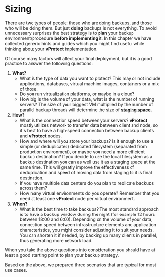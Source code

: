 # Sizing

There are two types of people: those who are doing backups, and those who will be doing them. But just **doing** backups is not everything. To avoid unnecessary surprises the best strategy is to **plan** your backup environment/procedure **before implementing** it. In this chapter we have collected generic hints and guides which you might find useful while thinking about your **vProtect** implementation.

Of course many factors will affect your final deployment, but it is a good practice to answer the following questions:

1. **What?**
   * What is the type of data you want to protect? This may or not include applications, databases, virtual machine images, containers or a mix of those. 
   * Do you run virtualization platforms, or maybe in a cloud?
   * How big is the volume of your data, what is the number of running servers? The size of your biggest VM multiplied by the number of parallel backup threads will determine the size of [**staging space**](../../deployment/common-tasks/staging-space-configuration.md)**.**
2. **How?**
   * What is the connection speed between your servers? **vProtect** mostly utilizes network to transfer data between client and node, so it's best to have a high-speed connection between backup clients and **vProtect** nodes. 
   * How and where will you store your backups? Is it enough to use a simple \(or deduplicated\) dedicated filesystem \(separated from production environment\), or maybe you need a more efficient backup destination? If you decide to use the local filesystem as a backup destination you can as well use it as a staging space at the same time. This will greatly improve the effectiveness of deduplication and speed of moving data from staging to it is final destination.
   * If you have multiple data centers do you plan to replicate backups across them?
   * How many virtual environments do you operate? Remember that you need at least one **vProtect** node per virtual environment.
3. **When?**
   * What is the best time to take backups? The most standard approach is to have a backup window during the night \(for example 12 hours between 18:00 and 6:00\). Depending on the volume of your data, connection speed between infrastructure elements and application characteristics, you might consider adjusting it to suit your needs. You can shorten it if needed, by backing up many clients in parallel, thus generating more network load.

When you take the above questions into consideration you should have at least a good starting point to plan your backup strategy.

Based on the above, we prepared three scenarios that are typical for most use cases.


